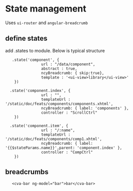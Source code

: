 # State management

Uses `ui-router` and `angular-breadcrumb`

## define states
add .states to module. Below is typical structure

````
   .state('component', {
                url : "/data/component",
                abstract : true,
                ncyBreadcrumb: { skip:true},
                template : '<ui-view>library</ui-view>'
    })
              
  .state('component.index', {
                url : "",
                templateUrl : '/static/doc/feats/components/components.xhtml',
                ncyBreadcrumb: { label: 'components' },
                controller : "ScrollCtrl"
    })
  
  .state('component.item', {
                url : "/:name",
                templateUrl : '/static/doc/feats/components/comp1.xhtml',
                ncyBreadcrumb: { label: '{{$stateParams.name}}',parent: 'component.index' },
                controller : "CompCtrl"
    })
````
 ## breadcrumbs
 ````
    <cva-bar ng-model="bar">bar</cva-bar>
    
  
 ````